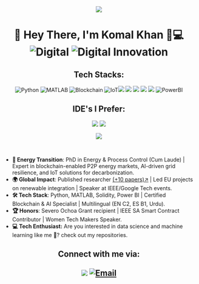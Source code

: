 
<div align="center">
<img src="https://capsule-render.vercel.app/api?type=waving&color=gradient&customColorList=3&height=200&section=header&text=Welcome%20to%20my%20profile!&fontSize=60&fontAlignY=30" />
<h1> 🔋 Hey There, I'm Komal Khan 👩💻<br />
  <img src="https://img.shields.io/badge/Renewables-PhD-2ECC71" alt="Digital">
  <img src="https://img.shields.io/badge/Digital_Innovation-Pioneer-FF6F61?logo=data:image/svg+xml;base64,CUSTOM_SVG_HERE&amp;logoColor=white" alt="Digital Innovation">
</div>
<div align="center">
 <h2>Tech Stacks: </h2>
 <img src="https://img.shields.io/badge/-Python-3776AB?style=for-the-badge&logo=python&amp;logoColor=white" alt="Python">
<img src="https://img.shields.io/badge/-MATLAB-0076A8?style=for-the-badge&logo=mathworks&amp;logoColor=white" alt="MATLAB">
<img src="https://img.shields.io/badge/-Blockchain-3D3D3D?style=for-the-badge&logo=blockchaindotcom&amp;logoColor=white" alt="Blockchain">
<img src="https://img.shields.io/badge/-IoT-FF6F00?style=for-the-badge&logo=arduino&amp;logoColor=white" alt="IoT"><img src='https://img.shields.io/badge/C%2B%2B-00599C?style=for-the-badge&logo=c%2B%2B&logoColor=white' />   <img src='https://img.shields.io/badge/Node--RED-8F0000?style=for-the-badge&logo=nodered&logoColor=white' />   <img src='https://img.shields.io/badge/JavaScript-323330?style=for-the-badge&logo=javascript&logoColor=F7DF1E' />  <img src='https://img.shields.io/badge/Node.js-43853D?style=for-the-badge&logo=node-dot-js&logoColor=white' />   <img src='https://img.shields.io/badge/MySQL-00000F?style=for-the-badge&logo=mysql&logoColor=white' />
<img src="https://img.shields.io/badge/-PowerBI-F2C811?style=for-the-badge&logo=powerbi&amp;logoColor=black" alt="PowerBI">  <br />
 <h2>IDE's I Prefer: </h2><img src='https://img.shields.io/badge/Visual_Studio_Code-0078D4?style=for-the-badge&logo=visual%20studio%20code&logoColor=white' /> <!-- Jupyter Notebook -->
<img src='https://img.shields.io/badge/Jupyter_Notebook-F37626?style=for-the-badge&logo=jupyter&logoColor=white' />

<!-- Google Colab -->
<img src='https://img.shields.io/badge/Google_Colab-F9AB00?style=for-the-badge&logo=googlecolab&logoColor=white' /><br />
</div>
<br />

- **🔋 Energy Transition**: PhD in Energy & Process Control (Cum Laude) | Expert in blockchain-enabled P2P energy markets, AI-driven grid resilience, and IoT solutions for decarbonization.  
- **🌍 Global Impact**: Published researcher [(+10 papers)↗️](https://www.scopus.com/authid/detail.uri?authorId=57221438927) | Led EU projects on renewable integration | Speaker at IEEE/Google Tech events.  
- **🛠️ Tech Stack**: Python, MATLAB, Solidity, Power BI | Certified Blockchain & AI Specialist | Multilingual (EN C2, ES B1, Urdu).  
- **🏆 Honors**: Severo Ochoa Grant recipient | IEEE SA Smart Contract Contributor | Women Tech Makers Speaker.  
- **💻 Tech Enthusiast:** Are you interested in data science and machine learning like me 🙂? check out my repositories.

<div align="center"><h2>Connect with me via:<br /><br />
  <a href='https://www.linkedin.com/in/komalkhan31/' ><img src='https://img.shields.io/badge/LinkedIn-0077B5?style=for-the-badge&logo=linkedin&logoColor=white' /></a>
  <a href="mailto:dr.komalkhan@outlook.com"><img src="https://img.shields.io/badge/-Email-D14836?style=for-the-badge&logo=gmail&amp;logoColor=white" alt="Email"></a>

